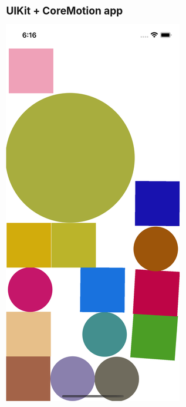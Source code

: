 # UIKit + CoreMotion app
<img src="https://github.com/megagosha/ios-piscine/blob/main/MotionCube/motion-cube.png" height=50%>
